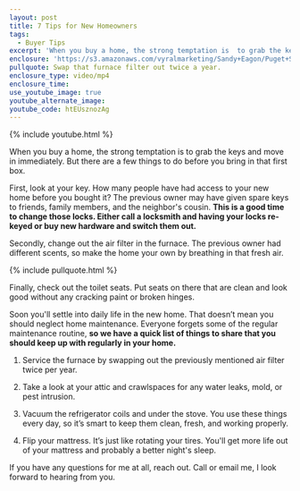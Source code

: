 ```yaml
---
layout: post
title: 7 Tips for New Homeowners
tags:
  - Buyer Tips
excerpt: 'When you buy a home, the strong temptation is  to grab the keys and move in immediately. But there are a few things to do before you bring in that first box.'
enclosure: 'https://s3.amazonaws.com/vyralmarketing/Sandy+Eagon/Puget+Sound+Real+Estate+Agent-+Tips+for+new+homeowners.mp4'
pullquote: Swap that furnace filter out twice a year.
enclosure_type: video/mp4
enclosure_time:
use_youtube_image: true
youtube_alternate_image:
youtube_code: htEUsznozAg
---
```



{% include youtube.html %}

When you buy a home, the strong temptation is to grab the keys and move in immediately. But there are a few things to do before you bring in that first box.

First, look at your key. How many people have had access to your new home before you bought it? The previous owner may have given spare keys to friends, family members, and the neighbor's cousin.&nbsp;**This is a good time to change those locks. Either call a locksmith and having your locks re-keyed or buy new hardware and switch them out.**

Secondly, change out the air filter in the furnace. The previous owner had different scents, so make the home your own by breathing in that fresh air.

{% include pullquote.html %}

Finally, check out the toilet seats. Put seats on there that are clean and look good without any cracking paint or broken hinges.

Soon you'll settle into daily life in the new home. That doesn’t mean you should neglect home maintenance. Everyone forgets some of the regular maintenance routine,&nbsp;**so we have a quick list of things to share that you should keep up with regularly in your home.**

1. Service the furnace by swapping out the previously mentioned air filter twice per year.

2. Take a look at your attic and crawlspaces for any water leaks, mold, or pest intrusion.

3. Vacuum the refrigerator coils and under the stove. You use these things every day, so it’s smart to keep them clean, fresh, and working properly.

4. Flip your mattress. It’s just like rotating your tires. You'll get more life out of your mattress and probably a better night's sleep.

If you have any questions for me at all, reach out. Call or email me, I look forward to hearing from you.